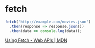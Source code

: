 # fetch

```jsx
fetch('http://example.com/movies.json')
  .then(response => response.json())
  .then(data => console.log(data));
```

[Using Fetch - Web APIs | MDN](https://developer.mozilla.org/en-US/docs/Web/API/Fetch_API/Using_Fetch)